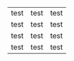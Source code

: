 

<table>
<tr><td>test</td><td>test</td><td>test</td></tr>
<tr><td>test</td><td>test</td><td>test</td></tr>
<tr><td>test</td><td>test</td><td>test</td></tr>
<tr><td>test</td><td>test</td><td>test</td></tr>
</table>
